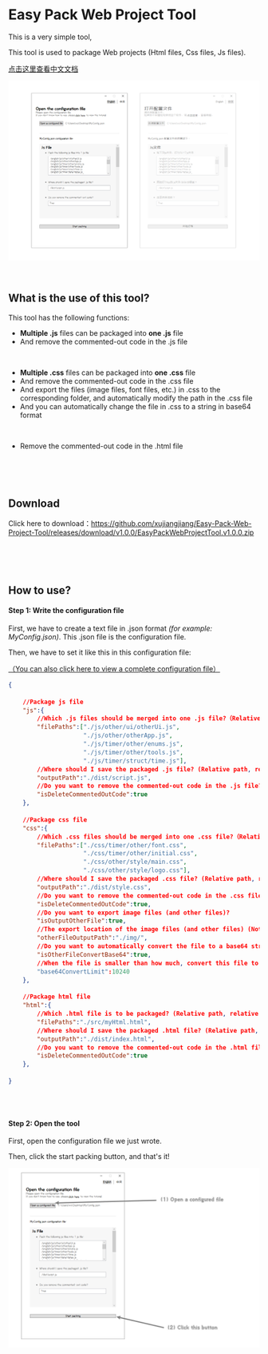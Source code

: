 # Easy Pack Web Project Tool

This is a very simple tool,

This tool is used to package Web projects (Html files, Css files, Js files).

[点击这里查看中文文档](./document/README-CN.md)

![image1](./document/asset/image1.png)

<br/>

## What is the use of this tool?

This tool has the following functions:

- **Multiple .js** files can be packaged into **one .js** file
- And remove the commented-out code in the .js file

<br/>

- **Multiple .css** files can be packaged into **one .css** file
- And remove the commented-out code in the .css file
- And export the files (image files, font files, etc.) in .css to the corresponding folder, and automatically modify the path in the .css file
- And you can automatically change the file in .css to a string in base64 format

<br/>

- Remove the commented-out code in the .html file

<br/>

<br/>

<br/>

## Download

Click here to download：https://github.com/xujiangjiang/Easy-Pack-Web-Project-Tool/releases/download/v1.0.0/EasyPackWebProjectTool.v1.0.0.zip

<br/>

<br/>

<br/>

## How to use?

#### Step 1: Write the configuration file

First, we have to create a text file in .json format *(for example: MyConfig.json)*. This .json file is the configuration file.

Then, we have to set it like this in this configuration file:

[（You can also click here to view a complete configuration file）](./document/asset/example.json)

```json
{

	//Package js file
    "js":{
        //Which .js files should be merged into one .js file?（Relative path, relative to the path of this configuration file）（Starting from the first js, package in order）
        "filePaths":["./js/other/ui/otherUi.js",
                     "./js/other/otherApp.js",
                     "./js/timer/other/enums.js",
                     "./js/timer/other/tools.js",
                     "./js/timer/struct/time.js"],
        //Where should I save the packaged .js file? (Relative path, relative to the path of this configuration file)
        "outputPath":"./dist/script.js",
        //Do you want to remove the commented-out code in the .js file?
        "isDeleteCommentedOutCode":true
    },

    //Package css file
    "css":{
        //Which .css files should be merged into one .css file?（Relative path, relative to the path of this configuration file）（Starting from the first css, package in order）
        "filePaths":["./css/timer/other/font.css",
                     "./css/timer/other/initial.css",
                     "./css/other/style/main.css",
                     "./css/other/style/logo.css"],
        //Where should I save the packaged .css file? (Relative path, relative to the path of this configuration file)
        "outputPath":"./dist/style.css",
        //Do you want to remove the commented-out code in the .css file?
        "isDeleteCommentedOutCode":true,
        //Do you want to export image files (and other files)?
        "isOutputOtherFile":true,
        //The export location of the image files (and other files) (Note: this is a folder, it must be a relative path, which is relative to the Css.OutputPath property)
        "otherFileOutputPath":"./img/",
        //Do you want to automatically convert the file to a base64 string?
        "isOtherFileConvertBase64":true,
        //When the file is smaller than how much, convert this file to base64 string? (Unit: B)
        "base64ConvertLimit":10240
    },
    
    //Package html file
    "html":{
        //Which .html file is to be packaged? (Relative path, relative to the path of this configuration file)
        "filePaths":"./src/myHtml.html",
        //Where should I save the packaged .html file? (Relative path, relative to the path of this configuration file)
        "outputPath":"./dist/index.html",
        //Do you want to remove the commented-out code in the .html file?
        "isDeleteCommentedOutCode":true
    },

}


```

<br/>

<br/>

#### Step 2: Open the tool

First, open the configuration file we just wrote.

Then, click the start packing button, and that's it!

![image1](./document/asset/image2.png)





